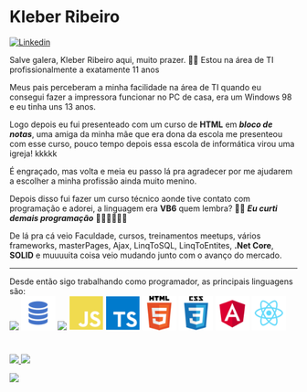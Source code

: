 <!--<img src="https://github.com/KleberRibeiro89/kleberribeiro89/blob/main/Kleber.jpg?raw=true" />-->

<h1>Kleber Ribeiro</h1>

[![Linkedin](https://img.shields.io/badge/LinkedIn-blue?style=for-the-badge&logo=Linkedin)](https://www.linkedin.com/in/kleber-ribeiro-00667b7//)

Salve galera, Kleber Ribeiro aqui, muito prazer.  👊🏿
Estou na área de TI profissionalmente a exatamente 11 anos

Meus pais perceberam a minha facilidade na área de TI quando eu consegui fazer a impressora funcionar no PC de casa, era um Windows 98 e eu tinha uns 13 anos.

Logo depois eu fui presenteado com um curso de **HTML** em ***bloco de notas***, uma amiga da minha mãe que era dona da escola me presenteou com esse curso, pouco tempo depois essa escola de informática virou uma igreja! kkkkk

É engraçado, mas volta e meia eu passo lá pra agradecer por me ajudarem a escolher a minha profissão ainda muito menino.

Depois disso fui fazer um curso técnico aonde tive contato com programação e adorei, a linguagem era **VB6** quem lembra? 👴🏿 ***Eu curti demais programação*** 👍🏿👍🏿👍🏿

De lá pra cá veio Faculdade, cursos, treinamentos meetups, vários frameworks, masterPages, Ajax,  LinqToSQL, LinqToEntites, **.Net Core**, **SOLID**  e muuuuita coisa veio mudando junto com o avanço do mercado.
<hr />
Desde então sigo trabalhando como programador, as principais linguagens são: 
<br>
<code><img height="60px" src="https://cdn.jsdelivr.net/gh/devicons/devicon/icons/dotnetcore/dotnetcore-original.svg"></code>
<code><img height="60px" src="https://raw.githubusercontent.com/github/explore/80688e429a7d4ef2fca1e82350fe8e3517d3494d/topics/sql/sql.png"></code>
<code><img height="60px" src="https://cdn.jsdelivr.net/gh/devicons/devicon/icons/oracle/oracle-original.svg"></code>
<code><img height="60px" src="https://raw.githubusercontent.com/devicons/devicon/master/icons/javascript/javascript-plain.svg"></code>
<code><img height="60px" src="https://raw.githubusercontent.com/devicons/devicon/master/icons/typescript/typescript-plain.svg"></code>
<code><img height="60px" src="https://raw.githubusercontent.com/github/explore/80688e429a7d4ef2fca1e82350fe8e3517d3494d/topics/html/html.png"></code>
<code><img height="60px" src="https://raw.githubusercontent.com/github/explore/80688e429a7d4ef2fca1e82350fe8e3517d3494d/topics/css/css.png"></code>
<code><img height="60px" src="https://raw.githubusercontent.com/github/explore/80688e429a7d4ef2fca1e82350fe8e3517d3494d/topics/angular/angular.png"></code>
<code><img height="60px" src="https://raw.githubusercontent.com/github/explore/80688e429a7d4ef2fca1e82350fe8e3517d3494d/topics/react/react.png"></code>

#
 <div>
  <a href="https://github.com/kleberribeiro89">
    <img height="180" src="https://github-readme-stats.vercel.app/api?username=kleberribeiro89&show_icons=true&theme=dark&include_all_commits=true&count_private=true"/>
    <img height="180" src="https://github-readme-stats.vercel.app/api/top-langs/?username=kleberribeiro89&layout=compact&langs_count=7&theme=dark"/>
  </a>
</div>

![](https://komarev.com/ghpvc/?username=kleberribeiro89&color=006bed)

